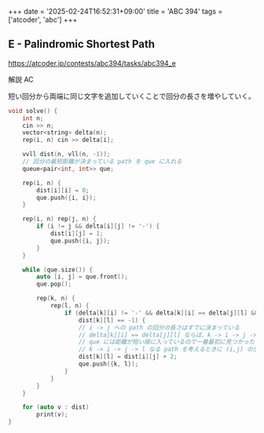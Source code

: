 +++
date = '2025-02-24T16:52:31+09:00'
title = 'ABC 394'
tags = ['atcoder', 'abc']
+++


## E - Palindromic Shortest Path

<https://atcoder.jp/contests/abc394/tasks/abc394_e>

解説 AC

短い回分から両端に同じ文字を追加していくことで回分の長さを増やしていく。

```cpp
void solve() {
    int n;
    cin >> n;
    vector<string> delta(n);
    rep(i, n) cin >> delta[i];

    vvll dist(n, vll(n, -1));
    // 回分の最短距離が決まっている path を que に入れる
    queue<pair<int, int>> que;

    rep(i, n) {
        dist[i][i] = 0;
        que.push({i, i});
    }

    rep(i, n) rep(j, n) {
        if (i != j && delta[i][j] != '-') {
            dist[i][j] = 1;
            que.push({i, j});
        }
    }

    while (que.size()) {
        auto [i, j] = que.front();
        que.pop();

        rep(k, n) {
            rep(l, n) {
                if (delta[k][i] != '-' && delta[k][i] == delta[j][l] &&
                    dist[k][l] == -1) {
                    // i -> j への path の回分の長さはすでに決まっている
                    // delta[k][i] == delta[j][l] ならば、k -> i -> j -> l という path が回分になる
                    // que には距離が短い順に入っているので一番最初に見つかった k -> l の path を最短として良い
                    // k -> i -> j -> l なる path を考えるときに (i,j) の全ての組み合わせを調べる必要はないということ
                    dist[k][l] = dist[i][j] + 2;
                    que.push({k, l});
                }
            }
        }
    }

    for (auto v : dist)
        print(v);
}
```
